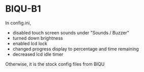# BIQU-B1

In config.ini,
- disabled touch screen sounds under "Sounds / Buzzer" 
- turned down brightness
- enabled lcd lock
- changed progress display to percentage and time remaining
- decreased lcd idle timer

Otherwise, it is the stock config files from BIQU
